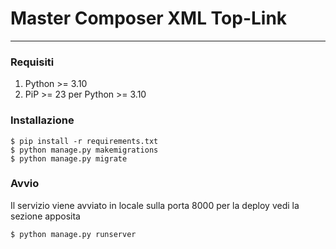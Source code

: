 # Master Composer XML Top-Link
___

### Requisiti
1. Python >= 3.10
2. PiP >= 23 per Python >= 3.10

### Installazione
```shell
$ pip install -r requirements.txt
$ python manage.py makemigrations
$ python manage.py migrate
```

### Avvio
Il servizio viene avviato in locale sulla porta 8000 per la deploy vedi la sezione apposita
```shell
$ python manage.py runserver
```

